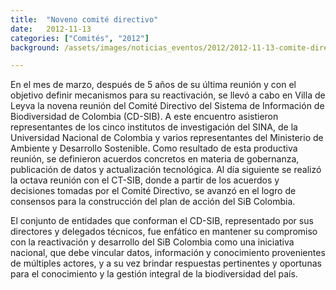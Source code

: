 ```yaml
---
title:  "Noveno comité directivo"
date:   2012-11-13
categories: ["Comités", "2012"]
background: /assets/images/noticias_eventos/2012/2012-11-13-comite-directivo-sib.jpg

---
```


En el mes de marzo, después de 5 años de su última reunión y con el objetivo definir mecanismos para su reactivación, se llevó a cabo en Villa de Leyva la novena reunión del Comité Directivo del Sistema de Información de Biodiversidad de Colombia (CD-SIB). A este encuentro asistieron representantes de los cinco institutos de investigación del SINA, de la Universidad Nacional de Colombia y varios representantes del Ministerio de Ambiente y Desarrollo Sostenible. Como resultado de esta productiva reunión, se definieron acuerdos concretos en materia de gobernanza, publicación de datos y actualización tecnológica. Al día siguiente se realizó la octava reunión con el CT-SIB, donde a partir de los acuerdos y decisiones tomadas por el Comité Directivo, se avanzó en el logro de consensos para la construcción del plan de acción del SiB Colombia.  

El conjunto de entidades que conforman el CD-SIB, representado por sus directores y delegados técnicos, fue enfático en mantener su compromiso con la reactivación y desarrollo del SiB Colombia como una iniciativa nacional, que debe vincular datos, información y conocimiento provenientes de múltiples actores, y a su vez brindar respuestas pertinentes y oportunas para el conocimiento y la gestión integral de la biodiversidad del país.
